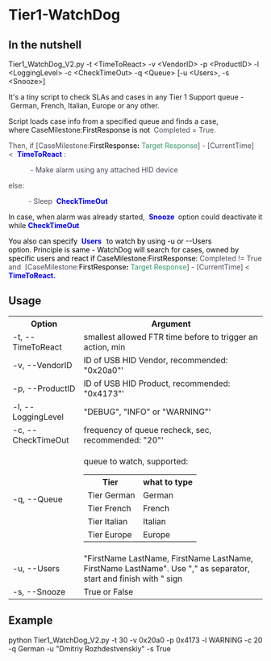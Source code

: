 # Tier1-WatchDog
<h2>In the nutshell</h2>
<p>Tier1_WatchDog_V2.py -t &lt;TimeToReact&gt; -v &lt;VendorID&gt; -p &lt;ProductID&gt; -l &lt;LoggingLevel&gt; -c &lt;CheckTimeOut&gt; -q &lt;Queue&gt; [-u &lt;Users&gt;, -s &lt;Snooze&gt;]</p>
<p>It's a tiny script to check SLAs and cases in any Tier 1 Support queue - German, French, Italian, Europe or any other.</p>
<p>Script loads case info from a specified queue and finds a case, where CaseMilestone:<span style="color: rgb(0,0,0);">FirstResponse is not<strong> </strong>
    <span style="color: rgb(74,74,86);">Completed = True. </span>
  </span>
</p>
<p>
  <span style="color: rgb(0,0,0);">
    <span style="color: rgb(74,74,86);">Then, if [CaseMilestone:<span style="color: rgb(0,0,0);">FirstResponse<strong>:</strong>
      </span>
    </span>
  </span>
  <span style="color: rgb(74,74,86);">
    <span style="color: rgb(51,153,102);">Target Response</span>] - [CurrentTime] &lt; <span style="color: rgb(0,0,255);">
      <strong>TimeToReact</strong>
    </span>:</span>
</p>
<p>
  <span style="color: rgb(74,74,86);">           - Make alarm using any attached HID device</span>
</p>
<p>
  <span style="color: rgb(74,74,86);">else:</span>
</p>
<p>
  <span style="color: rgb(74,74,86);">          - Sleep <span style="color: rgb(0,0,255);">
      <strong>CheckTimeOut</strong>
    </span>
  </span>
</p>
<p>In case, when alarm was already started, <span style="color: rgb(0,0,255);">
    <strong>Snooze </strong>
  </span>option could deactivate it while <span style="color: rgb(0,0,255);">
    <strong>CheckTimeOut</strong>
  </span>
</p>
<p>
  <span style="color: rgb(74,74,86);">
    <span style="color: rgb(0,0,0);">You also can specify <span style="color: rgb(0,0,255);">
        <strong>Users <span style="color: rgb(0,0,0);"> </span>
        </strong>
        <span style="color: rgb(0,0,0);">to watch by using -u or --Users option. Principle is same - WatchDog will search for cases, owned by specific users and react if CaseMilestone:<span style="color: rgb(0,0,0);">FirstResponse:</span>
          <span style="color: rgb(74,74,86);">Completed != True and <span style="color: rgb(0,0,0);">
              <span style="color: rgb(74,74,86);">[CaseMilestone:<span style="color: rgb(0,0,0);">FirstResponse<strong>:</strong>
                </span>
              </span>
            </span>
            <span style="color: rgb(74,74,86);">
              <span style="color: rgb(51,153,102);">Target Response</span>] - [CurrentTime] &lt; <span style="color: rgb(0,0,255);">
                <strong>TimeToReact.</strong>
              </span>
            </span>
          </span>
        </span>
      </span>
    </span>
  </span>
</p>
<h2>Usage</h2>
<table>
  <tbody>
    <tr>
      <th>Option</th>
      <th>
        <span>Argument</span>
      </th>
    </tr>
    <tr>
      <td>-t, --TimeToReact</td>
      <td>smallest allowed FTR time before to trigger an action, min</td>
    </tr>
    <tr>
      <td>-v, --VendorID</td>
      <td>ID of USB HID Vendor, recommended: "0x20a0"'</td>
    </tr>
    <tr>
      <td>-p, --ProductID</td>
      <td>ID of USB <span>HID </span>Product, recommended: "0x4173"'</td>
    </tr>
    <tr>
      <td>-l, --LoggingLevel</td>
      <td>"DEBUG", "INFO" or "WARNING"'</td>
    </tr>
    <tr>
      <td>-c, --CheckTimeOut</td>
      <td>frequency of queue recheck, sec, recommended: "20"'</td>
    </tr>
    <tr>
      <td colspan="1">-q, --Queue</td>
      <td colspan="1">
        <p>queue to watch, supported:</p>
        <table>
          <tbody>
            <tr>
              <th>Tier </th>
              <th>what to type</th>
            </tr>
            <tr>
              <td>Tier German</td>
              <td>German</td>
            </tr>
            <tr>
              <td>Tier French</td>
              <td>
                <span>French</span>
              </td>
            </tr>
            <tr>
              <td colspan="1">Tier Italian</td>
              <td colspan="1">
                <span>Italian</span>
              </td>
            </tr>
            <tr>
              <td>Tier Europe</td>
              <td>
                <span>Europe</span>
              </td>
            </tr>
          </tbody>
        </table>
      </td>
    </tr>
    <tr>
      <td colspan="1">-u, --Users</td>
      <td colspan="1">"FirstName LastName, FirstName LastName, FirstName LastName". Use "," as separator, start and finish with " sign</td>
    </tr>
    <tr>
      <td colspan="1">-s, --Snooze</td>
      <td colspan="1">True or False</td>
    </tr>
  </tbody>
</table>
<h2>Example</h2>
python Tier1_WatchDog_V2.py -t 30 -v 0x20a0 -p 0x4173 -l WARNING -c 20 -q German -u "Dmitriy Rozhdestvenskiy" -s True


